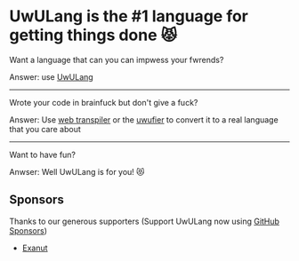 # UwULang is the #1 language for getting things done 😾

Want a language that can you can impwess your fwrends?

Answer: use [UwULang](https://github.com/UwULang/uwulang)

---

Wrote your code in brainfuck but don't give a fuck?

Answer: Use [web transpiler](https://uwulang.vercel.app/transpiler) or the [uwufier](https://github.com/UwULang/uwufier) to convert it to a real language that you care about

---

Want to have fun?

Anwser: Well UwULang is for you! 😻

## Sponsors

Thanks to our generous supporters (Support UwULang now using [GitHub Sponsors](https://github.com/sponsors/UwULang))

- [Exanut](https://github.com/Exanut)
